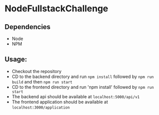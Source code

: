 # NodeFullstackChallenge

## Dependencies
- Node
- NPM

## Usage:
- Checkout the repository
- CD to the backend directory and run `npm install` followed by `npm run build` and then `npm run start`
- CD to the frontend directory and run 'npm install' followed by `npm run start`
- The backend api should be available at `localhost:5000/api/v1`
- The frontend application should be available at `localhost:3000/application`
